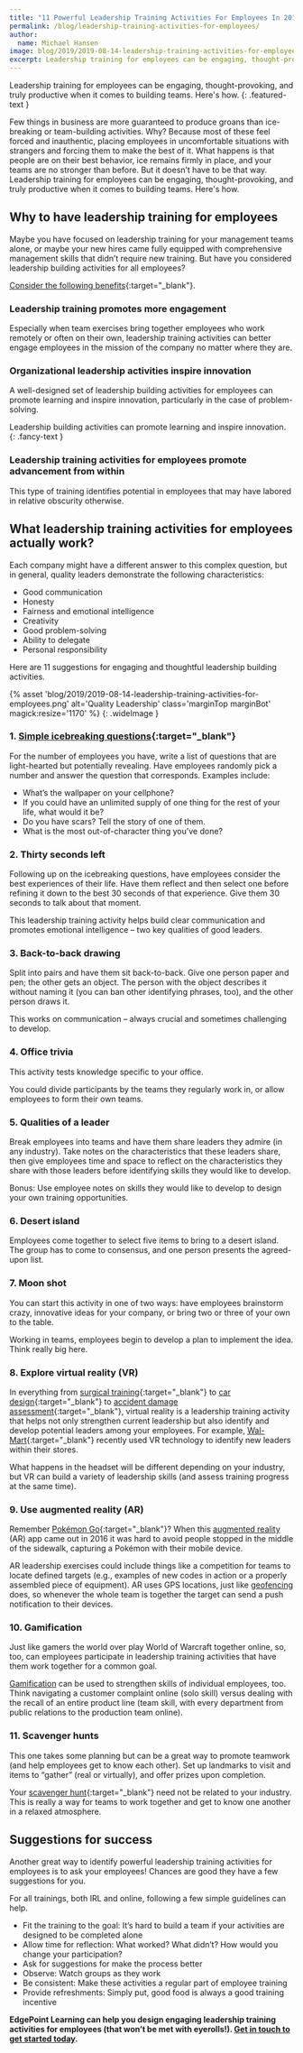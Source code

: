 ```yaml
---
title: "11 Powerful Leadership Training Activities For Employees In 2019"
permalink: /blog/leadership-training-activities-for-employees/
author:
  name: Michael Hansen
image: blog/2019/2019-08-14-leadership-training-activities-for-employees.jpg
excerpt: Leadership training for employees can be engaging, thought-provoking, and truly productive when it comes to building teams. Here's how. 
---
```

Leadership training for employees can be engaging, thought-provoking, and truly productive when it comes to building teams. Here's how.
{: .featured-text }

Few things in business are more guaranteed to produce groans than ice-breaking or team-building activities. Why? Because most of these feel forced and inauthentic, placing employees in uncomfortable situations with strangers and forcing them to make the best of it. What happens is that people are on their best behavior, ice remains firmly in place, and your teams are no stronger than before. But it doesn’t have to be that way. Leadership training for employees can be engaging, thought-provoking, and truly productive when it comes to building teams. Here's how.

## Why to have leadership training for employees

Maybe you have focused on leadership training for your management teams alone, or maybe your new hires came fully equipped with comprehensive management skills that didn’t require new training. But have you considered leadership building activities for all employees?

[Consider the following benefits](https://www.hrdconnect.com/2017/08/17/advantages-of-leadership-training-for-employees-and-impact-on-employee-engagement/){:target="_blank"}.

### Leadership training promotes more engagement

Especially when team exercises bring together employees who work remotely or often on their own, leadership training activities can better engage employees in the mission of the company no matter where they are.

### Organizational leadership activities inspire innovation

A well-designed set of leadership building activities for employees can promote learning and inspire innovation, particularly in the case of problem-solving.

Leadership building activities can promote learning and inspire innovation.
{: .fancy-text }

### Leadership training activities for employees promote advancement from within

This type of training identifies potential in employees that may have labored in relative obscurity otherwise.

## What leadership training activities for employees actually work?

Each company might have a different answer to this complex question, but in general, quality leaders demonstrate the following characteristics:

* Good communication
* Honesty
* Fairness and emotional intelligence
* Creativity
* Good problem-solving
* Ability to delegate
* Personal responsibility

Here are 11 suggestions for engaging and thoughtful leadership building activities.

{% asset 'blog/2019/2019-08-14-leadership-training-activities-for-employees.png'
  alt='Quality Leadership'
  class='marginTop marginBot'
  magick:resize='1170' %}
{: .wideImage }

### 1. [Simple icebreaking questions](https://museumhack.com/list-icebreakers-questions/){:target="_blank"}

For the number of employees you have, write a list of questions that are light-hearted but potentially revealing. Have employees randomly pick a number and answer the question that corresponds. Examples include:

* What’s the wallpaper on your cellphone?
* If you could have an unlimited supply of one thing for the rest of your life, what would it be?
* Do you have scars? Tell the story of one of them.
* What is the most out-of-character thing you’ve done?

### 2. Thirty seconds left

Following up on the icebreaking questions, have employees consider the best experiences of their life. Have them reflect and then select one before refining it down to the best 30 seconds of that experience. Give them 30 seconds to talk about that moment. 

This leadership training activity helps build clear communication and promotes emotional intelligence – two key qualities of good leaders.

### 3. Back-to-back drawing

Split into pairs and have them sit back-to-back. Give one person paper and pen; the other gets an object. The person with the object describes it without naming it (you can ban other identifying phrases, too), and the other person draws it. 

This works on communication – always crucial and sometimes challenging to develop.

### 4. Office trivia

This activity tests knowledge specific to your office. 

You could divide participants by the teams they regularly work in, or allow employees to form their own teams. 

### 5. Qualities of a leader

Break employees into teams and have them share leaders they admire (in any industry). Take notes on the characteristics that these leaders share, then give employees time and space to reflect on the characteristics they share with those leaders before identifying skills they would like to develop.

Bonus: Use employee notes on skills they would like to develop to design your own training opportunities.

### 6. Desert island

Employees come together to select five items to bring to a desert island. The group has to come to consensus, and one person presents the agreed-upon list.

### 7. Moon shot

You can start this activity in one of two ways: have employees brainstorm crazy, innovative ideas for your company, or bring two or three of your own to the table. 

Working in teams, employees begin to develop a plan to implement the idea. Think really big here.

### 8. Explore virtual reality (VR)

In everything from [surgical training](https://jnjinstitute.com/news/introducing-global-virtual-reality-training-surgeons-and-nurses){:target="_blank"} to [car design](https://www.cnbc.com/2019/05/08/ford-designers-using-virtual-reality-to-work-with-colleagues-remotely.html){:target="_blank"} to [accident damage assessment](https://www.farmers.com/news/2017/farmers-insurance-pioneers-innovative-virtual-reality-training-program-for-claims-representatives/){:target="_blank"}, virtual reality is a leadership training activity that helps not only strengthen current leadership but also identify and develop potential leaders among your employees. For example, [Wal-Mart](http://edg.pt/XKndOB){:target="_blank"} recently used VR technology to identify new leaders within their stores.

What happens in the headset will be different depending on your industry, but VR can build a variety of leadership skills (and assess training progress at the same time).

### 9. Use augmented reality (AR)

Remember [Pokémon Go](https://www.cinemablend.com/games/1533430/what-is-pokemon-go-and-why-is-it-such-a-big-deal){:target="_blank"}? When this [augmented reality](blog/future-of-augmented-reality/) (AR) app came out in 2016 it was hard to avoid people stopped in the middle of the sidewalk, capturing a Pokémon with their mobile device. 

AR leadership exercises could include things like a competition for teams to locate defined targets (e.g., examples of new codes in action or a properly assembled piece of equipment). AR uses GPS locations, just like [geofencing](/blog/geofencing/) does, so whenever the whole team is together the target can send a push notification to their devices. 

### 10. Gamification

Just like gamers the world over play World of Warcraft together online, so, too, can employees participate in leadership training activities that have them work together for a common goal.

[Gamification](/blog/gamification-in-elearning/) can be used to strengthen skills of individual employees, too. Think navigating a customer complaint online (solo skill) versus dealing with the recall of an entire product line (team skill, with every department from public relations to the production team online).

### 11. Scavenger hunts

This one takes some planning but can be a great way to promote teamwork (and help employees get to know each other). Set up landmarks to visit and items to “gather” (real or virtually), and offer prizes upon completion. 

Your [scavenger hunt](http://scavenger-hunt.org/funny-scavenger-hunt-list/){:target="_blank"} need not be related to your industry. This is really a way for teams to work together and get to know one another in a relaxed atmosphere.

## Suggestions for success

Another great way to identify powerful leadership training activities for employees is to ask your employees! Chances are good they have a few suggestions for you.

For all trainings, both IRL and online, following a few simple guidelines can help.

* Fit the training to the goal: It’s hard to build a team if your activities are designed to be completed alone
* Allow time for reflection: What worked? What didn’t? How would you change your participation?
* Ask for suggestions for make the process better
* Observe: Watch groups as they work
* Be consistent: Make these activities a regular part of employee training
* Provide refreshments: Simply put, good food is always a good training incentive

<strong>EdgePoint Learning can help you design engaging leadership training activities for employees (that won’t be met with eyerolls!). [Get in touch to get started today](/contact/).</strong>
